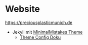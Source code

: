 # Website

https://preciousplasticmunich.de

* Jekyll mit [MinimalMistakes Theme](https://github.com/mmistakes/minimal-mistakes)
  * [Theme Config Doku](https://mmistakes.github.io/minimal-mistakes/docs/configuration/)
